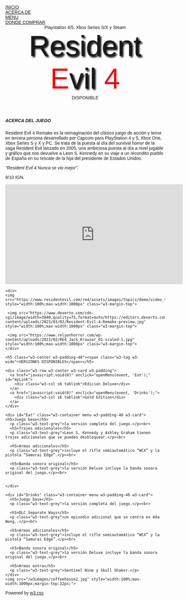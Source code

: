 <!DOCTYPE html>
<html>
<head>
<title>W3.CSS Template</title>
<meta charset="UTF-8">
<meta name="viewport" content="width=device-width, initial-scale=1">
<link rel="stylesheet" href="https://www.w3schools.com/w3css/4/w3.css">
<link rel="stylesheet" href="https://fonts.googleapis.com/css?family=Inconsolata">
<style>
body, html {
  height: 100%;
  font-family: "Inconsolata", sans-serif;
}

.bgimg {
  background-position: center;
  background-size: cover;
  background-image: url("https://insider-gaming.com/wp-content/uploads/2023/03/resident-evil-4-remake-achievements-e1678692077105.jpg");
  min-height: 75%;
}

.menu {
  display: none;
}
</style>
</head>
<body>

<!-- Links (sit on top) -->
<div class="w3-top">
  <div class="w3-row w3-padding w3-black">
    <div class="w3-col s3">
      <a href="#" class="w3-button w3-block w3-black">INICIO</a>
    </div>
    <div class="w3-col s3">
      <a href="#about" class="w3-button w3-block w3-black">ACERCA DE</a>
    </div>
    <div class="w3-col s3">
      <a href="#menu" class="w3-button w3-block w3-black">MENU</a>
    </div>
    <div class="w3-col s3">
      <a href="#where" class="w3-button w3-block w3-black">DONDE COMPRAR</a>
    </div>
  </div>
</div>

<!-- Header with image -->
<header class="bgimg w3-display-container w3-grayscale-min" id="home">
  <div class="w3-display-bottomleft w3-center w3-padding-large w3-hide-small">
    <span class="w3-tag">Playstation 4/5, Xbox Series S/X y Steam</span>
  </div>
  <div class="w3-display-middle w3-center">
   <span class="w3-text-white" style="font-size: 90px; font-family: 'Nemesis Grant', sans-serif; text-shadow: 4px 4px 5px black;">Resident<br><span style="color: red; text-shadow: none;">E</span>vil <span style="color: red; text-shadow: none;">4</span></span>


  </div>
  <div class="w3-display-bottomright w3-center w3-padding-large">
    <span class="w3-text-white">DISPONIBLE</span>
  </div>
</header>

<!-- Add a background color and large text to the whole page -->
<div class="w3-sand w3-grayscale w3-large">

<!-- About Container -->
<div class="w3-container" id="about">
  <div class="w3-content" style="max-width:700px">
    <h5 class="w3-center w3-padding-64"><span class="w3-tag w3-wide">ACERCA DEL JUEGO</span></h5>
    <p>Resident Evil 4 Remake es la reimaginación del clásico juego de acción y terror en tercera persona desarrollado por Capcom para PlayStation 4 y 5, Xbox One, Xbox Series S y X y PC. Se trata de la puesta al día del survival horror de la saga Resident Evil lanzado en 2005, una ambiciosa puesta al día a nivel jugable y gráfico que nos devuelve a Leon S. Kennedy en su viaje a un récondito pueblo de España en su rescate de la hija del presidente de Estados Unidos.</p>
    <div class="w3-panel w3-leftbar w3-light-grey">
      <p><i>"Resident Evil 4 Nunca se vio mejor".</i></p>
      <p>9/10 IGN.</p>
    </div>
   <center> <iframe width="560" height="315" src="https://www.youtube.com/embed/Id2EaldBaWw?si=jdjFgMHCQCflwhl-" title="YouTube video player" frameborder="0" allow="accelerometer; autoplay; clipboard-write; encrypted-media; gyroscope; picture-in-picture; web-share" allowfullscreen></iframe></center>
    
    <div>
    <img src="https://www.residentevil.com/re4/assets/images/topics/demo/video_thumb.jpg" style="width:100%;max-width:1000px" class="w3-margin-top">
    
     <img src="https://www.dexerto.com/cdn-cgi/image/width=3840,quality=75,format=auto/https://editors.dexerto.com/wp-content/uploads/2023/03/02/Resident-Evil-4-Remake-preview.jpg" style="width:100%;max-width:1000px" class="w3-margin-top">
     
     <img src="https://www.relyonhorror.com/wp-content/uploads/2023/02/RE4_Jack_Krauser_01-scaled-1.jpg" style="width:100%;max-width:1000px" class="w3-margin-top"> 
    </div>
  
  </div>
</div>

<!-- Menu Container -->
<div class="w3-container" id="menu">
  <div class="w3-content" style="max-width:700px">
 
    <h5 class="w3-center w3-padding-48"><span class="w3-tag w3-wide">VERSIONES DISPONIBLES</span></h5>
  
    <div class="w3-row w3-center w3-card w3-padding">
      <a href="javascript:void(0)" onclick="openMenu(event, 'Eat');" id="myLink">
        <div class="w3-col s6 tablink">Edicion Deluxe</div>
      </a>
      <a href="javascript:void(0)" onclick="openMenu(event, 'Drinks');">
        <div class="w3-col s6 tablink">Gold Edition</div>
      </a>
    </div>

    <div id="Eat" class="w3-container menu w3-padding-48 w3-card">
    <h5>Juego base</h5>
      <p class="w3-text-grey">la versión completa del juego.</p><br>
      <h5>Trajes adicionales</h5>
      <p class="w3-text-grey">Leon S. Kennedy y Ashley Graham tienen trajes adicionales que se pueden desbloquear.</p><br>
    
      <h5>Armas adicionales</h5>
      <p class="w3-text-grey">incluye el rifle semiautomático “WCX” y la pistola “Samurai Edge”.</p><br>
    
      <h5>Banda sonora original</h5>
      <p class="w3-text-grey">la versión Deluxe incluye la banda sonora original del juego.</p><br>
    

    </div>

    <div id="Drinks" class="w3-container menu w3-padding-48 w3-card">
      <h5>Juego base</h5>
      <p class="w3-text-grey">la versión completa del juego.</p><br>
    
      <h5>DLC Separate Ways</h5>
      <p class="w3-text-grey">un episodio adicional que se centra en Ada Wong..</p><br>
    
      <h5>Armas adicionales</h5>
      <p class="w3-text-grey">incluye el rifle semiautomático “WCX” y la pistola “Samurai Edge”.</p><br>
    
      <h5>Banda sonora original</h5>
      <p class="w3-text-grey">la versión Deluxe incluye la banda sonora original del juego.</p><br>
    
      <h5>Armas extra</h5>
      <p class="w3-text-grey">Sentinel Nine y Skull Shaker.</p>
    </div>  
    <img src="/w3images/coffeehouse2.jpg" style="width:100%;max-width:1000px;margin-top:32px;">
  </div>
</div>



<!-- End page content -->
</div>

<!-- Footer -->
<footer class="w3-center w3-light-grey w3-padding-48 w3-large">
  <p>Powered by <a href="https://www.w3schools.com/w3css/default.asp" title="W3.CSS" target="_blank" class="w3-hover-text-green">w3.css</a></p>
</footer>

<script>
// Tabbed Menu
function openMenu(evt, menuName) {
  var i, x, tablinks;
  x = document.getElementsByClassName("menu");
  for (i = 0; i < x.length; i++) {
    x[i].style.display = "none";
  }
  tablinks = document.getElementsByClassName("tablink");
  for (i = 0; i < x.length; i++) {
    tablinks[i].className = tablinks[i].className.replace(" w3-dark-grey", "");
  }
  document.getElementById(menuName).style.display = "block";
  evt.currentTarget.firstElementChild.className += " w3-dark-grey";
}
document.getElementById("myLink").click();
</script>

</body>
</html>
